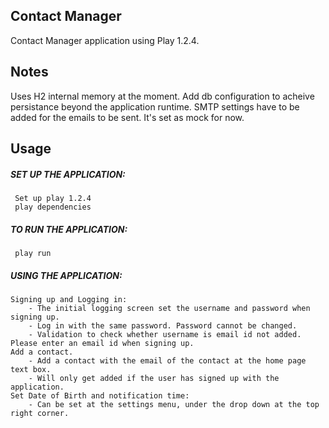 ## Contact Manager
 
 Contact Manager application using Play 1.2.4.
 
 ## Notes
Uses H2 internal memory at the moment. Add db configuration to acheive persistance beyond the application runtime.
SMTP settings have to be added for the emails to be sent. It's set as mock for now.
 
 ## Usage
     
 ##### SET UP THE APPLICATION:
     Set up play 1.2.4
     play dependencies
 
 
 ##### TO RUN THE APPLICATION:
     play run
 
 
 ##### USING THE APPLICATION:
    Signing up and Logging in:
        - The initial logging screen set the username and password when signing up.
        - Log in with the same password. Password cannot be changed.
        - Validation to check whether username is email id not added. Please enter an email id when signing up.
    Add a contact.
        - Add a contact with the email of the contact at the home page text box.
        - Will only get added if the user has signed up with the application.
    Set Date of Birth and notification time:
        - Can be set at the settings menu, under the drop down at the top right corner.
